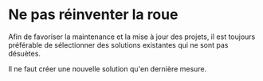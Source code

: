 # Ne pas réinventer la roue

Afin de favoriser la maintenance et la mise à jour des projets, il est toujours préférable de sélectionner des solutions existantes qui ne sont pas désuètes.

Il ne faut créer une nouvelle solution qu'en dernière mesure.